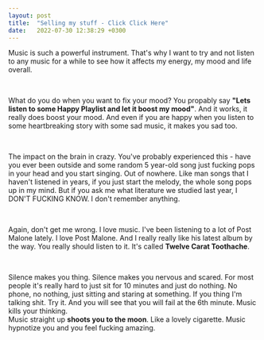 ```yaml
---
layout: post
title:  "Selling my stuff - Click Click Here"
date:   2022-07-30 12:38:29 +0300
---
```


Music is such a powerful instrument. That's why I want to try and not listen to any music for a while to see how it affects my energy, my mood and life overall.  

<br>

What do you do when you want to fix your mood? You propably say **"Lets listen to some Happy Playlist and let it boost my mood"**. And it works, it really does boost your mood. And even if you are happy when you listen to some heartbreaking story with some sad music, it makes you sad too.  

<br>

The impact on the brain in crazy. You've probably experienced this - have you ever been outside and some random 5 year-old song just fucking pops in your head and you start singing. Out of nowhere. Like man songs that I haven't listened in years, if you just start the melody, the whole song pops up in my mind. But if you ask me what literature we studied last year, I DON'T FUCKING KNOW. I don't remember anything.  

<br>

Again, don't get me wrong. I love music. I've been listening to a lot of Post Malone lately. I love Post Malone. And I really really like his latest album by the way. You really should listen to it. It's called **Twelve Carat Toothache**.  

<br>

Silence makes you thing. Silence makes you nervous and scared. For most people it's really hard to just sit for 10 minutes and just do nothing. No phone, no nothing, just sitting and staring at something. If you thing I'm talking shit. Try it. And you will see that you will fail at the 6th minute. Music kills your thinking.  
Music straight up **shoots you to the moon**. Like a lovely cigarette. Music hypnotize you and you feel fucking amazing.
